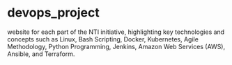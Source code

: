 # devops_project
website for each part of the NTI initiative, highlighting key technologies and concepts such as Linux, Bash Scripting, Docker, Kubernetes, Agile Methodology, Python Programming, Jenkins, Amazon Web Services (AWS), Ansible, and Terraform. 
